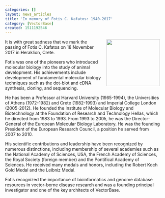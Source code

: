 ```yaml
---
categories: []
layout: news_articles
title: 'In memory of Fotis C. Kafatos: 1940-2017'
category: [VectorBase]
created: 1511192546
---
```

<img style="padding-left:10px" src="/sites/default/files/ftp/styles/slideshow_348/public/fotis348.jpg" width="174" height="152" align="right">It is with great sadness that we mark the passing of Fotis C. Kafatos on 18 November 2017 in Heraklion, Crete.

Fotis was one of the pioneers who introduced molecular biology into the study of animal development. His achievements include development of fundamental molecular biology techniques such as the dot-blot and cDNA synthesis, cloning, and sequencing.

He has been a Professor at Harvard University (1965-1994), the Universities of Athens (1972-1982) and Crete (1982-1993) and Imperial College London (2005-2012). He founded the Institute of Molecular Biology and Biotechnology at the Foundation of Research and Technology Hellas, which he directed from 1983 to 1993. From 1993 to 2005, he was the Director-General of the European Molecular Biology Laboratory. He was the founding President of the European Research Council, a position he served from 2007 to 2010. 

His scientific contributions and leadership have been recognized by numerous distinctions, including membership of several academies such as the National Academy of Sciences, USA, the French Academy of Sciences, the Royal Society (foreign member) and the Pontifical Academy of Sciences. He received many medals and honors, including the Robert Koch Gold Medal and the Leibniz Medal.

Fotis recognized the importance of bioinformatics and genome database resources in vector-borne disease research and was a founding principal investigator and one of the key architects of VectorBase.
